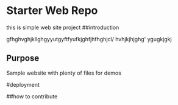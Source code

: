 # Starter Web Repo

this is simple web site project 
##introduction

gfhghvghjkllghgyyutgyftfyufkjghfjhfhghjcl/
hvhjkjhjghg'
ygugkjgkj
## Purpose

Sample website with plenty of files for demos

#deployment

##how to contribute
